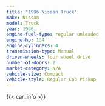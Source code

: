 ```yaml
---
title: "1996 Nissan Truck"
make: Nissan
model: Truck
year: 1996
engine-fuel-type: regular unleaded
engine-hp: 134
engine-cylinders: 4
transmission-type: Manual
driven-wheels: four wheel drive
number-of-doors: 2
market-category: N/A
vehicle-size: Compact
vehicle-style: Regular Cab Pickup
---
```


{{< car_info >}}
